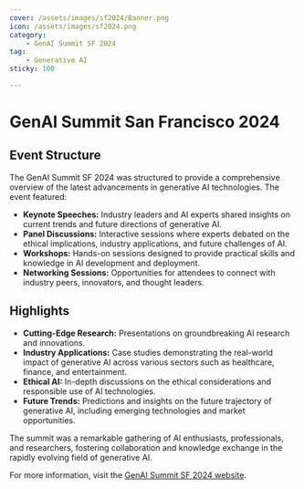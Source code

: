 ```yaml
---
cover: /assets/images/sf2024/Banner.png
icon: /assets/images/sf2024.png
category:
    - GenAI Summit SF 2024
tag:
    - Generative AI
sticky: 100

---
```


# GenAI Summit San Francisco 2024 

## Event Structure

The GenAI Summit SF 2024 was structured to provide a comprehensive overview of the latest advancements in generative AI technologies. The event featured:

- **Keynote Speeches:** Industry leaders and AI experts shared insights on current trends and future directions of generative AI.
- **Panel Discussions:** Interactive sessions where experts debated on the ethical implications, industry applications, and future challenges of AI.
- **Workshops:** Hands-on sessions designed to provide practical skills and knowledge in AI development and deployment.
- **Networking Sessions:** Opportunities for attendees to connect with industry peers, innovators, and thought leaders.

## Highlights

- **Cutting-Edge Research:** Presentations on groundbreaking AI research and innovations.
- **Industry Applications:** Case studies demonstrating the real-world impact of generative AI across various sectors such as healthcare, finance, and entertainment.
- **Ethical AI:** In-depth discussions on the ethical considerations and responsible use of AI technologies.
- **Future Trends:** Predictions and insights on the future trajectory of generative AI, including emerging technologies and market opportunities.

The summit was a remarkable gathering of AI enthusiasts, professionals, and researchers, fostering collaboration and knowledge exchange in the rapidly evolving field of generative AI.

For more information, visit the [GenAI Summit SF 2024 website](https://genaisummit.ai/).

<Catalog />
